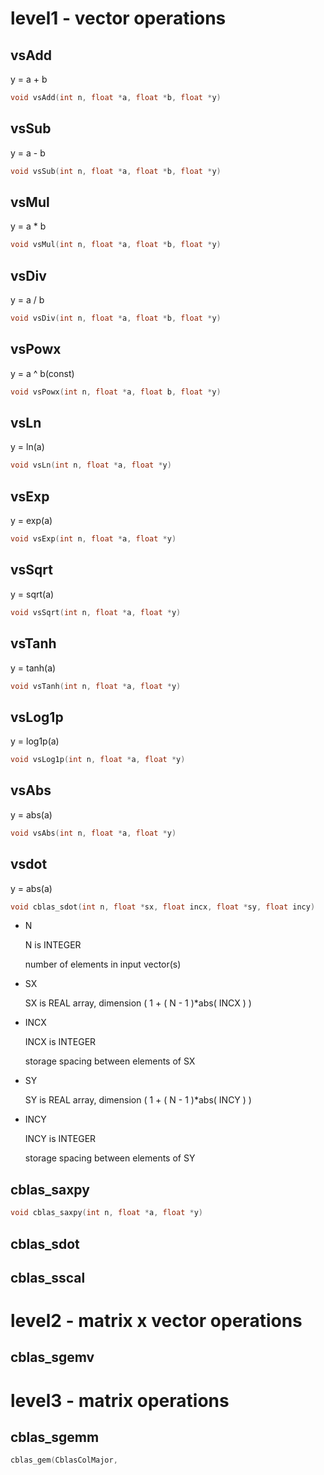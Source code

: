 # level1 - vector operations
## vsAdd
y = a + b
```c++
void vsAdd(int n, float *a, float *b, float *y)
```

## vsSub
y = a - b
```c++
void vsSub(int n, float *a, float *b, float *y)
```

## vsMul
y = a * b
```c++
void vsMul(int n, float *a, float *b, float *y)
```

## vsDiv
y = a / b
```c++
void vsDiv(int n, float *a, float *b, float *y)
```

## vsPowx
y = a ^ b(const)
```c++
void vsPowx(int n, float *a, float b, float *y)
```

## vsLn
y = ln(a)
```c++
void vsLn(int n, float *a, float *y)
```

## vsExp
y = exp(a)
```c++
void vsExp(int n, float *a, float *y)
```

## vsSqrt
y = sqrt(a)
```c++
void vsSqrt(int n, float *a, float *y)
```

## vsTanh
y = tanh(a)
```c++
void vsTanh(int n, float *a, float *y)
```

## vsLog1p
y = log1p(a)
```c++
void vsLog1p(int n, float *a, float *y)
```

## vsAbs
y = abs(a)
```c++
void vsAbs(int n, float *a, float *y)
```

## vsdot
y = abs(a)
```c++
void cblas_sdot(int n, float *sx, float incx, float *sy, float incy)
```

- N

  N is INTEGER

  number of elements in input vector(s)
- SX

  SX is REAL array, dimension ( 1 + ( N - 1 )*abs( INCX ) )
- INCX

  INCX is INTEGER

  storage spacing between elements of SX
- SY

  SY is REAL array, dimension ( 1 + ( N - 1 )*abs( INCY ) )
- INCY

  INCY is INTEGER
  
  storage spacing between elements of SY

## cblas_saxpy

```c++
void cblas_saxpy(int n, float *a, float *y)
```
## cblas_sdot

## cblas_sscal

# level2 - matrix x vector operations
## cblas_sgemv


# level3 - matrix operations

## cblas_sgemm
```c++
cblas_gem(CblasColMajor,
```